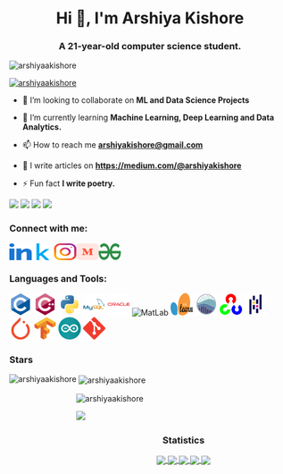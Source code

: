 <h1 align="center">Hi 👋, I'm Arshiya Kishore</h1>
<h3 align="center">A 21-year-old computer science student.</h3>
<p align="left"> <img src="https://komarev.com/ghpvc/?username=arshiyaakishore&label=Profile%20views&color=0e75b6&style=flat" alt="arshiyaakishore" /> </p>

<p align="left"> <a href="https://github.com/ryo-ma/github-profile-trophy"><img src="https://github-profile-trophy.vercel.app/?username=arshiyaakishore&theme=" alt="arshiyaakishore" /></a> </p>

- 👯 I’m looking to collaborate on **ML and Data Science Projects**
- 🌱 I’m currently learning **Machine Learning, Deep Learning and Data Analytics.**

- 📫 How to reach me **arshiyakishore@gmail.com**
- 📝 I write articles on **https://medium.com/@arshiyakishore**
- ⚡ Fun fact **I write poetry.**

<div> <a href="https://www.linkedin.com/in/arshiya-kishore-2568801b9" target="_blank"><img src="https://img.shields.io/badge/LinkedIn-0077B5?style=for-the-badge&logo=linkedin&logoColor=white" target="_blank"></a>
<a href="https://github.com/arshiyaakishore" target="_blank"><img src="https://img.shields.io/badge/GitHub-100000?style=for-the-badge&logo=github&logoColor=white" target="_blank"></a>
<a href="https://instagram.com/arshiyakishore" target="_blank"><img src="https://img.shields.io/badge/Instagram-E4405F?style=for-the-badge&logo=instagram&logoColor=white" target="_blank"></a>
<a href = "mailto:arshiyakishore@gmail.com"><img src="https://img.shields.io/badge/-Gmail-%23333?style=for-the-badge&logo=gmail&logoColor=white" target="_blank"></a>
</div><h3 align="left">Connect with me:</h3>
<p align="left">
<a href="https://linkedin.com/in/arshiya-kishore-2568801b9" target="blank"><img align="center" src="https://raw.githubusercontent.com/teamedwardforever/Readme-Generator/71f25dd8b98329b168142a6b782a107b75eab178/svg/Social/linked-in-alt.svg" alt="arshiya-kishore-2568801b9" height="30" width="40" /></a><a href="https://kaggle.com/arshiyakishore" target="blank"><img align="center" src="https://raw.githubusercontent.com/teamedwardforever/Readme-Generator/71f25dd8b98329b168142a6b782a107b75eab178/svg/Social/kaggle.svg" alt="arshiyakishore" height="30" width="40" /></a><a href="https://instagram.com/arshiyakishore" target="blank"><img align="center" src="https://raw.githubusercontent.com/teamedwardforever/Readme-Generator/71f25dd8b98329b168142a6b782a107b75eab178/svg/Social/instagram.svg" alt="arshiyakishore" height="30" width="40" /></a><a href="https://medium.com/@arshiyakishore" target="blank"><img align="center" src="https://raw.githubusercontent.com/teamedwardforever/Readme-Generator/71f25dd8b98329b168142a6b782a107b75eab178/svg/Social/medium.svg" alt="@arshiyakishore" height="30" width="40" /></a><a href="https://auth.geeksforgeeks.org/user/arshiyakishore" target="blank"><img align="center" src="https://raw.githubusercontent.com/teamedwardforever/Readme-Generator/71f25dd8b98329b168142a6b782a107b75eab178/svg/Social/geeks-for-geeks.svg" alt="arshiyakishore" height="30" width="40" /></a></p>

<h3 align="left">Languages and Tools:</h3>
<p align="left">
<img src="https://raw.githubusercontent.com/teamedwardforever/Readme-Generator/71f25dd8b98329b168142a6b782a107b75eab178/svg/Skills/Languages/c-original.svg" alt="C" width="40" height="40"/>
<img src="https://raw.githubusercontent.com/teamedwardforever/Readme-Generator/71f25dd8b98329b168142a6b782a107b75eab178/svg/Skills/Languages/cplusplus-original.svg" alt="CPP" width="40" height="40"/>
<img src="https://raw.githubusercontent.com/teamedwardforever/Readme-Generator/71f25dd8b98329b168142a6b782a107b75eab178/svg/Skills/Languages/python-original.svg" alt="Python" width="40" height="40"/>
<img src="https://raw.githubusercontent.com/teamedwardforever/Readme-Generator/71f25dd8b98329b168142a6b782a107b75eab178/svg/Skills/Database/mysql-original-wordmark.svg" alt="Mysql" width="40" height="40"/>
<img src="https://raw.githubusercontent.com/teamedwardforever/Readme-Generator/71f25dd8b98329b168142a6b782a107b75eab178/svg/Skills/Database/oracle-original.svg" alt="Oracle" width="40" height="40"/>
<img src="https://dl.dropboxusercontent.com/s/6e7hk06wzjp3j52/Matlab_Logo.png" alt="MatLab" width="40" height="40"/>
<img src="https://raw.githubusercontent.com/teamedwardforever/Readme-Generator/71f25dd8b98329b168142a6b782a107b75eab178/svg/Skills/ML/Scikit_learn_logo_small.svg" alt="Scikit" width="40" height="40"/>
<img src="https://raw.githubusercontent.com/teamedwardforever/Readme-Generator/71f25dd8b98329b168142a6b782a107b75eab178/svg/Skills/ML/logo-mark-lightbg.svg" alt="SeaBorn" width="40" height="40"/>
<img src="https://raw.githubusercontent.com/teamedwardforever/Readme-Generator/71f25dd8b98329b168142a6b782a107b75eab178/svg/Skills/ML/opencv-icon.svg" alt="Opencv" width="40" height="40"/>
<img src="https://raw.githubusercontent.com/teamedwardforever/Readme-Generator/71f25dd8b98329b168142a6b782a107b75eab178/svg/Skills/ML/pandas-original.svg" alt="Pandas" width="40" height="40"/>
<img src="https://raw.githubusercontent.com/teamedwardforever/Readme-Generator/71f25dd8b98329b168142a6b782a107b75eab178/svg/Skills/ML/pytorch-icon.svg" alt="Pytorch" width="40" height="40"/>
<img src="https://raw.githubusercontent.com/teamedwardforever/Readme-Generator/71f25dd8b98329b168142a6b782a107b75eab178/svg/Skills/ML/tensorflow-icon.svg" alt="Tensorflow" width="40" height="40"/>
<img src="https://raw.githubusercontent.com/teamedwardforever/Readme-Generator/71f25dd8b98329b168142a6b782a107b75eab178/svg/Skills/Other/arduino-1.svg" alt="Arduino" width="40" height="40"/>
<img src="https://raw.githubusercontent.com/teamedwardforever/Readme-Generator/71f25dd8b98329b168142a6b782a107b75eab178/svg/Skills/Other/git-scm-icon.svg" alt="Git" width="40" height="40"/>
</p>

<h3 align="left">Stars</h3>
<img align="left" height="180em" src="https://github-readme-stats.vercel.app/api/top-langs/?username=arshiyaakishore&langs_count=8&theme=dark" alt=arshiyaakishore />

<p>&nbsp;<img align="center" height="180em" src="https://github-readme-stats.vercel.app/api?username=arshiyaakishore&show_icons=true&locale=en&theme=dark" alt="arshiyaakishore" /></p>

<p><img align="center" height="180em" src="https://github-readme-streak-stats.herokuapp.com/?user=arshiyaakishore&theme=dark" alt="arshiyaakishore" /></p>

<img src="https://user-images.githubusercontent.com/73097560/115834477-dbab4500-a447-11eb-908a-139a6edaec5c.gif"><h3 align="center">Statistics</h3>
<div align="center">
<a href="https://github.com/arshiyaakishore">
<img align="center" src="http://github-profile-summary-cards.vercel.app/api/cards/stats?username=arshiyaakishore&theme=2077" height="180em" />
<img align="center" src="http://github-profile-summary-cards.vercel.app/api/cards/most-commit-language?username=arshiyaakishore&theme=2077" height="180em" />
<img align="center" src="http://github-profile-summary-cards.vercel.app/api/cards/repos-per-language?username=arshiyaakishore&theme=2077" height="180em" />
<img align="center" src="http://github-profile-summary-cards.vercel.app/api/cards/productive-time?username=arshiyaakishore&theme=2077" height="180em" />
<img align="center" src="http://github-profile-summary-cards.vercel.app/api/cards/profile-details?username=arshiyaakishore&theme=2077" height="180em" />
</div>
